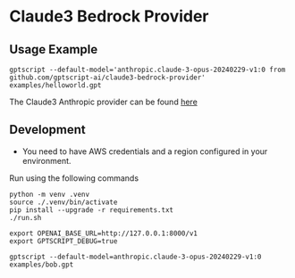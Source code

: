 # Claude3 Bedrock Provider

## Usage Example

```
gptscript --default-model='anthropic.claude-3-opus-20240229-v1:0 from github.com/gptscript-ai/claude3-bedrock-provider' examples/helloworld.gpt
```

The Claude3 Anthropic provider can be found [here](https://github.com/gptscript-ai/claude3-anthropic-provider)

## Development

* You need to have AWS credentials and a region configured in your environment.

Run using the following commands

```
python -m venv .venv
source ./.venv/bin/activate
pip install --upgrade -r requirements.txt
./run.sh
```

```
export OPENAI_BASE_URL=http://127.0.0.1:8000/v1
export GPTSCRIPT_DEBUG=true

gptscript --default-model=anthropic.claude-3-opus-20240229-v1:0 examples/bob.gpt
```
